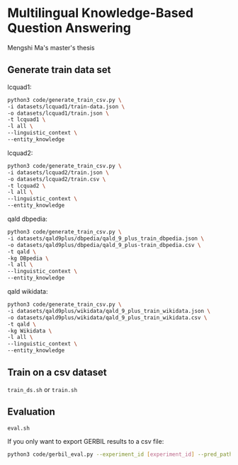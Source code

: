 # Multilingual Knowledge-Based Question Answering

Mengshi Ma's master's thesis

## Generate train data set

lcquad1:
```bash
python3 code/generate_train_csv.py \
-i datasets/lcquad1/train-data.json \
-o datasets/lcquad1/train.json \
-t lcquad1 \
-l all \
--linguistic_context \
--entity_knowledge 
```

lcquad2:
```bash
python3 code/generate_train_csv.py \
-i datasets/lcquad2/train.json \
-o datasets/lcquad2/train.csv \
-t lcquad2 \
-l all \
--linguistic_context \
--entity_knowledge
```

qald dbpedia:
```bash
python3 code/generate_train_csv.py \
-i datasets/qald9plus/dbpedia/qald_9_plus_train_dbpedia.json \
-o datasets/qald9plus/dbpedia/qald_9_plus-train_dbpedia.csv \
-t qald \
-kg DBpedia \
-l all \
--linguistic_context \
--entity_knowledge
```

qald wikidata:
```bash
python3 code/generate_train_csv.py \
-i datasets/qald9plus/wikidata/qald_9_plus_train_wikidata.json \
-o datasets/qald9plus/wikidata/qald_9_plus_train_wikidata.csv \
-t qald \
-kg Wikidata \
-l all \
--linguistic_context \
--entity_knowledge
```

## Train on a csv dataset

`train_ds.sh` or `train.sh`

## Evaluation

`eval.sh`

If you only want to export GERBIL results to a csv file:
```bash
python3 code/gerbil_eval.py --experiment_id [experiment_id] --pred_path [path_for_output]
```
